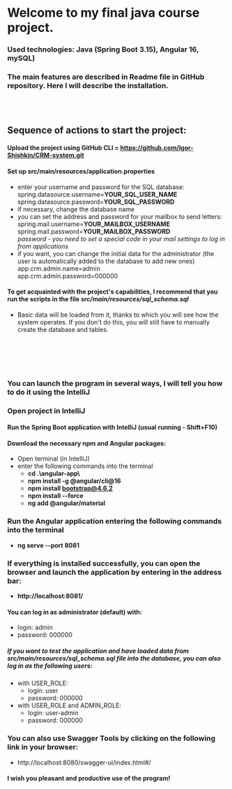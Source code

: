 # Welcome to my final java course project.
### Used technologies: Java (Spring Boot 3.15), Angular 16, mySQL)

### The main features are described in Readme file in GitHub repository. Here I will describe the installation.

<br><br>

## Sequence of actions to start the project:
#### Upload the project using GitHub CLI = https://github.com/Igor-Shishkin/CRM-system.git
#### Set up src/main/resources/application.properties
- enter your username and password for the SQL database:<br>
  spring.datasource.username=**YOUR_SQL_USER_NAME**<br>
  spring.datasource.password=**YOUR_SQL_PASSWORD**
- if necessary, change the database name<br>
- you can set the address and password for your mailbox to send letters:<br>
  spring.mail.username=**YOUR_MAILBOX_USERNAME**<br>
  spring.mail.password=**YOUR_MAILBOX_PASSWORD**<br>
  *password - you need to set a special code in your mail settings to log in from applications*
- if you want, you can change the initial data for the administrator (the user is automatically added to the database to add new ones)<br>
  app.crm.admin.name=admin<br>
  app.crm.admin.password=000000

#### To get acquainted with the project's capabilities, I recommend that you run the scripts in the file *src/main/resources/sql_schema.sql*
- Basic data will be loaded from it, thanks to which you will see how the system operates. If you don't do this, you will still have to manually create the database and tables.

<br><br><br><br>

### You can launch the program in several ways, I will tell you how to do it using the IntelliJ

### Open project in IntelliJ
#### Run the Spring Boot application with IntelliJ (usual running - Shift+F10)
#### Download the necessary npm and Angular packages:
- Open terminal (in IntelliJ)
- enter the following commands into the terminal
    - **cd .\angular-app\\**
    - **npm install -g @angular/cli@16**
    - **npm install bootstrap@4.6.2**
    - **npm install --force**
    - **ng add @angular/material**

### Run the Angular application entering the following commands into the terminal
- __ng serve --port 8081__
### If everything is installed successfully, you can open the browser and launch the application by entering in the address bar:
- **http://localhost:8081/**
#### You can log in as administrator (default) with:
- login: admin
- password: 000000

##### If you want to test the application and have loaded data from src/main/resources/sql_schema.sql file into the database, you can also log in as the following users:
- with USER_ROLE:
    - login: user
    - password: 000000
- with USER_ROLE and ADMIN_ROLE:
    - login: user-admin
    - password: 000000

### You can also use Swagger Tools by clicking on the following link in your browser:
- http://localhost:8080/swagger-ui/index.html#/

#### I wish you pleasant and productive use of the program!








